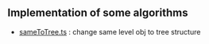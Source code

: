 ## Implementation of some algorithms

- [sameToTree.ts](./sameToTree.ts) : change same level obj to tree structure
